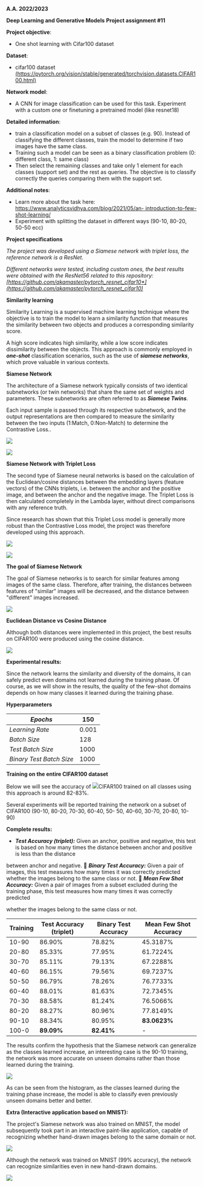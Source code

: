 ﻿**A.A. 2022/2023**  

**Deep Learning and Generative Models**  **Project assignment #11** 

**Project objective**:   

- One shot learning with Cifar100 dataset

**Dataset**:   

- cifar100 dataset [(https://pytorch.org/vision/stable/generated/torchvision.datasets.CIFAR100.html)](https://pytorch.org/vision/stable/generated/torchvision.datasets.CIFAR100.html)  

**Network model**:   

- A CNN for image classification can be used for this task. Experiment with a custom one or finetuning a pretrained model (like resnet18) 

**Detailed information**:   

- train a classification model on a subset of classes (e.g. 90). Instead of classifying the different classes, train the model to determine if two images have the same class.
- Training such a model can be seen as a binary classification problem (0: different class, 1: same class)
- Then select the remaining classes and take only 1 element for each classes (support set) and the rest as queries. The objective is to classify correctly the queries comparing them with the support set.  

**Additional notes**:  

- Learn more about the task here:[ https://www.analyticsvidhya.com/blog/2021/05/an- introduction-to-few-shot-learning/ ](https://www.analyticsvidhya.com/blog/2021/05/an-introduction-to-few-shot-learning/)
- Experiment with splitting the dataset in different ways (90-10, 80-20, 50-50 ecc)

**Project specifications** 

*The project was developed using a Siamese network with triplet loss, the reference network is a ResNet.*

*Different networks were tested, including custom ones, the best results were obtained with the ResNet56 related to this repository: [https://github.com/akamaster/pytorch_resnet_cifar10*](https://github.com/akamaster/pytorch_resnet_cifar10)*

**Similarity learning**

Similarity Learning is a supervised machine learning technique where the objective is to train the model to learn a similarity function that measures the similarity between two objects and produces a corresponding similarity score.

A high score indicates high similarity, while a low score indicates dissimilarity between the objects.  This approach is commonly employed in ***one-shot*** classification scenarios, such as the use of ***siamese networks***, which prove valuable in various contexts.

**Siamese Network**

The architecture of a Siamese network typically consists of two identical subnetworks (or twin networks) that share the same set of weights and parameters. These subnetworks are often referred to as ***Siamese Twins***.

Each input sample is passed through its respective subnetwork, and the output representations are then compared to measure the similarity between the two inputs (1:Match, 0:Non-Match) to determine the Contrastive Loss..

![](https://raw.githubusercontent.com/NicelyCla/Pytorch-Siamese-Net-with-Triplet-Loss/main/Images/siamese_classic.jpeg)

![](https://raw.githubusercontent.com/NicelyCla/Pytorch-Siamese-Net-with-Triplet-Loss/main/Images/siamese_formula.png)

**Siamese Network with Triplet Loss**

The second type of Siamese neural networks is based on the calculation of the Euclidean/cosine distances between the embedding layers (feature vectors) of the CNNs triplets, i.e. between the anchor and the positive image, and between the anchor and the negative image. The Triplet Loss is then calculated completely in the Lambda layer, without direct comparisons with any reference truth. 

Since research has shown that this Triplet Loss model is generally more robust than the Contrastive Loss model, the project was therefore developed using this approach. 

![](https://raw.githubusercontent.com/NicelyCla/Pytorch-Siamese-Net-with-Triplet-Loss/main/Images/siamese_tripl.jpeg)

![](https://raw.githubusercontent.com/NicelyCla/Pytorch-Siamese-Net-with-Triplet-Loss/main/Images/siamese_triplet_formula.png)

**The goal of Siamese Network** 

The goal of Siamese networks is to search for similar features among images of the same class. Therefore, after training, the distances between features of "similar" images will be decreased, and the distance between "different" images increased. 

![](https://raw.githubusercontent.com/NicelyCla/Pytorch-Siamese-Net-with-Triplet-Loss/main/Images/triplet_ob.png)

**Euclidean Distance vs Cosine Distance**

Although both distances were implemented in this project, the best results on CIFAR100 were produced using the cosine distance. 

![](https://raw.githubusercontent.com/NicelyCla/Pytorch-Siamese-Net-with-Triplet-Loss/main/Images/distance.png)

**Experimental results:** 

Since the network learns the similarity and diversity of the domains, it can safely predict even domains not learned during the training phase. Of course, as we will show in the results, the quality of the few-shot domains depends on how many classes it learned during the training phase. 

**Hyperparameters** 



|*Epochs* |150 |
| - | - |
|*Learning Rate* |0\.001 |
|*Batch Size* |128 |
|*Test Batch Size* |1000 |
|*Binary Test Batch Size* |1000 |

**Training on the entire CIFAR100 dataset** 

Below we will see the accuracy of ![](https://raw.githubusercontent.com/NicelyCla/Pytorch-Siamese-Net-with-Triplet-Loss/main/Images/training_loss.jpeg)CIFAR100 trained on all classes using this approach is around 82-83%. 

Several experiments will be reported training the network on a subset of CIFAR100 (90-10, 80-20, 70-30, 60-40, 50- 50, 40-60, 30-70, 20-80, 10-90) 

**Complete results:** 

- ***Test Accuracy (triplet):*** Given an anchor, positive and negative, this test is based on how many times the distance between anchor and positive is less than the distance 

between anchor and negative. ￿  ***Binary Test Accuracy:*** Given a pair of images, this test measures how many times it was correctly predicted whether the images belong to the same class or not. ￿  ***Mean Few Shot Accuracy:*** Given a pair of images from a subset excluded during the training phase, this test measures how many times it was correctly predicted 

whether the images belong to the same class or not.



|**Training** |**Test Accuracy (triplet)** |**Binary Test Accuracy** |**Mean Few Shot Accuracy** |
| - | - | - | - |
|10-90 |86\.90% |78\.82% |45\.3187% |
|20-80 |85\.33% |77\.95% |61\.7224% |
|30-70 |85\.11% |79\.13% |67\.2288% |
|40-60 |86\.15% |79\.56% |69\.7237% |
|50-50 |86\.79% |78\.26% |76\.7733% |
|60-40 |88\.01% |81\.63% |72\.7345% |
|70-30 |88\.58% |81\.24% |76\.5066% |
|80-20 |88\.27% |80\.96% |77\.8149% |
|90-10 |88\.34% |80\.95% |**83.0623%** |
|100-0 |**89.09%** |**82.41%** |- |

The results confirm the hypothesis that the Siamese network can generalize as the classes learned increase, an interesting case is the 90-10 training, the network was more accurate on unseen domains rather than those learned during the training. 

![](https://raw.githubusercontent.com/NicelyCla/Pytorch-Siamese-Net-with-Triplet-Loss/main/Images/histo.jpeg)

As can be seen from the histogram, as the classes learned during the training phase increase, the model is able to classify even previously unseen domains better and better. 

**Extra (Interactive application based on MNIST):**

The project's Siamese network was also trained on MNIST, the model subsequently took part in an interactive paint-like application, capable of recognizing whether hand-drawn images belong to the same domain or not.

![](https://raw.githubusercontent.com/NicelyCla/Pytorch-Siamese-Net-with-Triplet-Loss/main/Images/extra1.jpeg)

Although the network was trained on MNIST (99% accuracy), the network can recognize similarities even in new hand-drawn domains. 

![](https://raw.githubusercontent.com/NicelyCla/Pytorch-Siamese-Net-with-Triplet-Loss/main/Images/extra2.jpeg)

